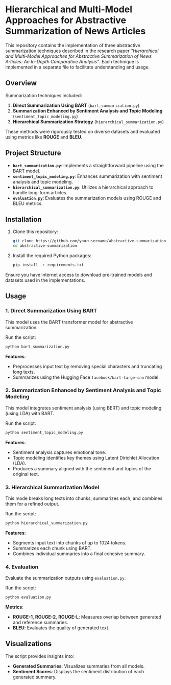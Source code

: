 

# Hierarchical and Multi-Model Approaches for Abstractive Summarization of News Articles

This repository contains the implementation of three abstractive summarization techniques described in the research paper *"Hierarchical and Multi-Model Approaches for Abstractive Summarization of News Articles: An In-Depth Comparative Analysis"*. Each technique is implemented in a separate file to facilitate understanding and usage.

## Overview

Summarization techniques included:
1. **Direct Summarization Using BART** (`bart_summarization.py`)
2. **Summarization Enhanced by Sentiment Analysis and Topic Modeling** (`sentiment_topic_modeling.py`)
3. **Hierarchical Summarization Strategy** (`hierarchical_summarization.py`)

These methods were rigorously tested on diverse datasets and evaluated using metrics like **ROUGE** and **BLEU**.

## Project Structure

- **`bart_summarization.py`**: Implements a straightforward pipeline using the BART model.
- **`sentiment_topic_modeling.py`**: Enhances summarization with sentiment analysis and topic modeling.
- **`hierarchical_summarization.py`**: Utilizes a hierarchical approach to handle long-form articles.
- **`evaluation.py`**: Evaluates the summarization models using ROUGE and BLEU metrics.

## Installation

1. Clone this repository:
   ```bash
   git clone https://github.com/yourusername/abstractive-summarization.git
   cd abstractive-summarization
   ```

2. Install the required Python packages:
   ```bash
   pip install -r requirements.txt
   ```

Ensure you have internet access to download pre-trained models and datasets used in the implementations.

## Usage

### 1. Direct Summarization Using BART

This model uses the BART transformer model for abstractive summarization.

Run the script:
```bash
python bart_summarization.py
```

**Features**:
- Preprocesses input text by removing special characters and truncating long texts.
- Summarizes using the Hugging Face `facebook/bart-large-cnn` model.

### 2. Summarization Enhanced by Sentiment Analysis and Topic Modeling

This model integrates sentiment analysis (using BERT) and topic modeling (using LDA) with BART.

Run the script:
```bash
python sentiment_topic_modeling.py
```

**Features**:
- Sentiment analysis captures emotional tone.
- Topic modeling identifies key themes using Latent Dirichlet Allocation (LDA).
- Produces a summary aligned with the sentiment and topics of the original text.

### 3. Hierarchical Summarization Model

This mode breaks long texts into chunks, summarizes each, and combines them for a refined output.

Run the script:
```bash
python hierarchical_summarization.py
```

**Features**:
- Segments input text into chunks of up to 1024 tokens.
- Summarizes each chunk using BART.
- Combines individual summaries into a final cohesive summary.

### 4. Evaluation

Evaluate the summarization outputs using `evaluation.py`.

Run the script:
```bash
python evaluation.py
```

**Metrics**:
- **ROUGE-1**, **ROUGE-2**, **ROUGE-L**: Measures overlap between generated and reference summaries.
- **BLEU**: Evaluates the quality of generated text.

## Visualizations

The script provides insights into:
- **Generated Summaries**: Visualizes summaries from all models.
- **Sentiment Scores**: Displays the sentiment distribution of each generated summary.

